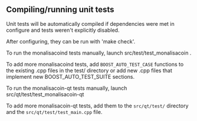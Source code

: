 Compiling/running unit tests
------------------------------------

Unit tests will be automatically compiled if dependencies were met in configure
and tests weren't explicitly disabled.

After configuring, they can be run with 'make check'.

To run the monalisacoind tests manually, launch src/test/test_monalisacoin .

To add more monalisacoind tests, add `BOOST_AUTO_TEST_CASE` functions to the existing
.cpp files in the test/ directory or add new .cpp files that
implement new BOOST_AUTO_TEST_SUITE sections.

To run the monalisacoin-qt tests manually, launch src/qt/test/test_monalisacoin-qt

To add more monalisacoin-qt tests, add them to the `src/qt/test/` directory and
the `src/qt/test/test_main.cpp` file.
